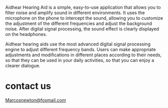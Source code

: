 Aidhear Hearing Aid is a simple, easy-to-use application that allows you to filter noise and amplify sound in different environments. It uses the microphone on the phone to intercept the sound, allowing you to customize the adjustment of the different frequencies and adjust the background noise. After digital signal processing, the sound effect is clearly displayed on the headphones.

Aidhear hearing aids use the most advanced digital signal processing engine to adjust different frequency bands. Users can make appropriate adjustments and modifications in different places according to their needs, so that they can be used in your daily activities, so that you can enjoy a clearer dialogue.

# contact us
Marcosnewton@foxmail.com
